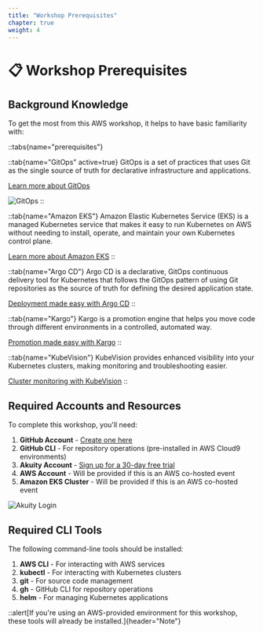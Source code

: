 ```yaml
---
title: "Workshop Prerequisites"
chapter: true
weight: 4
---
```


# 📋 Workshop Prerequisites

## Background Knowledge

To get the most from this AWS workshop, it helps to have basic familiarity with:

::tabs{name="prerequisites"}

::tab{name="GitOps" active=true}
GitOps is a set of practices that uses Git as the single source of truth for declarative infrastructure and applications.

[Learn more about GitOps](https://akuity.io/gitops)

![GitOps](/images/GitOps.png)
::

::tab{name="Amazon EKS"}
Amazon Elastic Kubernetes Service (EKS) is a managed Kubernetes service that makes it easy to run Kubernetes on AWS without needing to install, operate, and maintain your own Kubernetes control plane.

[Learn more about Amazon EKS](https://aws.amazon.com/eks/)
::

::tab{name="Argo CD"}
Argo CD is a declarative, GitOps continuous delivery tool for Kubernetes that follows the GitOps pattern of using Git repositories as the source of truth for defining the desired application state.

[Deployment made easy with Argo CD](https://akuity.io/blog/deployment-made-easy-with-argo-cd)
::

::tab{name="Kargo"}
Kargo is a promotion engine that helps you move code through different environments in a controlled, automated way.

[Promotion made easy with Kargo](https://akuity.io/blog/promotion-made-easy-with-kargo)
::

::tab{name="KubeVision"}
KubeVision provides enhanced visibility into your Kubernetes clusters, making monitoring and troubleshooting easier.

[Cluster monitoring with KubeVision](https://akuity.io/blog/cluster-monitoring-made-easy-with-kubevision-kubevision-for-beginners)
::

## Required Accounts and Resources

To complete this workshop, you'll need:

1. **GitHub Account** - [Create one here](https://github.com)
2. **GitHub CLI** - For repository operations (pre-installed in AWS Cloud9 environments)
3. **Akuity Account** - [Sign up for a 30-day free trial](https://akuity.cloud)
4. **AWS Account** - Will be provided if this is an AWS co-hosted event
5. **Amazon EKS Cluster** - Will be provided if this is an AWS co-hosted event

![Akuity Login](/images/AkuityLogIn.png)

## Required CLI Tools

The following command-line tools should be installed:

1. **AWS CLI** - For interacting with AWS services
2. **kubectl** - For interacting with Kubernetes clusters
3. **git** - For source code management
4. **gh** - GitHub CLI for repository operations
5. **helm** - For managing Kubernetes applications

::alert[If you're using an AWS-provided environment for this workshop, these tools will already be installed.]{header="Note"}
